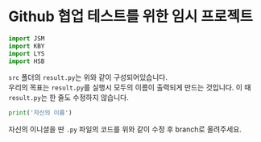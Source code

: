 # Github 협업 테스트를 위한 임시 프로젝트

```python
import JSM
import KBY
import LYS
import HSB
```
`src` 폴더의 `result.py`는 위와 같이 구성되어있습니다.  
우리의 목표는 `result.py`를 실행시 모두의 이름이 출력되게 만드는 것입니다.
이 때 `result.py`는 한 줄도 수정하지 않습니다.

```python
print('자신의 이름')
```

자신의 이니셜을 딴 `.py` 파일의 코드를 위와 같이 수정 후 branch로 올려주세요.
